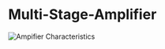 # Multi-Stage-Amplifier

![Ampifier Characteristics](https://github.com/user-attachments/assets/2b658469-5285-4d96-a4d9-be89a2299adf)
